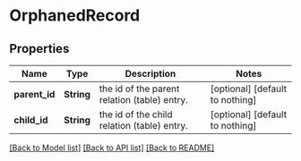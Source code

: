 # OrphanedRecord


## Properties
Name | Type | Description | Notes
------------ | ------------- | ------------- | -------------
**parent_id** | **String** | the id of the parent relation (table) entry. | [optional] [default to nothing]
**child_id** | **String** | the id of the child relation (table) entry. | [optional] [default to nothing]


[[Back to Model list]](../README.md#models) [[Back to API list]](../README.md#api-endpoints) [[Back to README]](../README.md)


